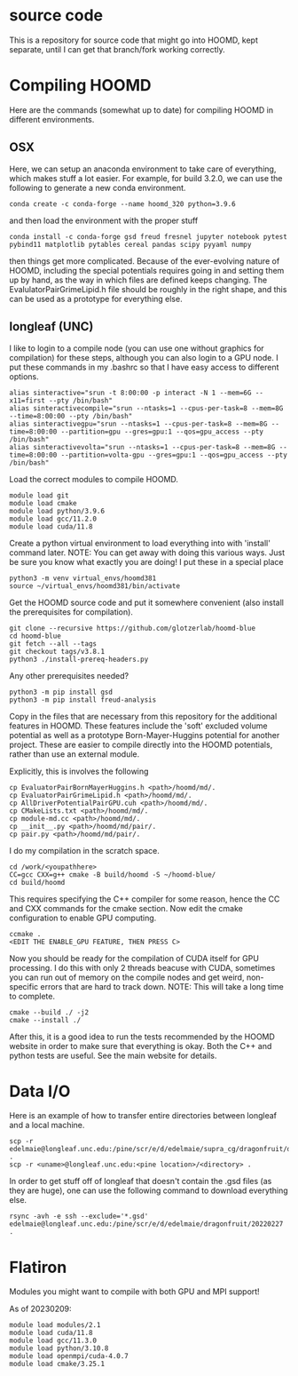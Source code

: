 # source code
This is a repository for source code that might go into HOOMD, kept separate, until I can get that
branch/fork working correctly.

# Compiling HOOMD
Here are the commands (somewhat up to date) for compiling HOOMD in different environments.

## OSX
Here, we can setup an anaconda environment to take care of everything, which makes stuff a lot easier. For
example, for build 3.2.0, we can use the following to generate a new conda environment.

    conda create -c conda-forge --name hoomd_320 python=3.9.6

and then load the environment with the proper stuff

    conda install -c conda-forge gsd freud fresnel jupyter notebook pytest pybind11 matplotlib pytables cereal pandas scipy pyyaml numpy

then things get more complicated. Because of the ever-evolving nature of HOOMD, including the special potentials requires
going in and setting them up by hand, as the way in which files are defined keeps changing. The EvalulatorPairGrimeLipid.h
file should be roughly in the right shape, and this can be used as a prototype for everything else.

## longleaf (UNC)
I like to login to a compile node (you can use one without graphics for compilation) for these steps, although
you can also login to a GPU node. I put these commands in my .bashrc so that I have easy access to different
options.

    alias sinteractive="srun -t 8:00:00 -p interact -N 1 --mem=6G --x11=first --pty /bin/bash"
    alias sinteractivecompile="srun --ntasks=1 --cpus-per-task=8 --mem=8G --time=8:00:00 --pty /bin/bash"
    alias sinteractivegpu="srun --ntasks=1 --cpus-per-task=8 --mem=8G --time=8:00:00 --partition=gpu --gres=gpu:1 --qos=gpu_access --pty /bin/bash"
    alias sinteractivevolta="srun --ntasks=1 --cpus-per-task=8 --mem=8G --time=8:00:00 --partition=volta-gpu --gres=gpu:1 --qos=gpu_access --pty /bin/bash"

Load the correct modules to compile HOOMD.

    module load git
    module load cmake
    module load python/3.9.6
    module load gcc/11.2.0
    module load cuda/11.8

Create a python virtual environment to load everything into with 'install' command later.
NOTE: You can get away with doing this various ways. Just be sure you know what exactly
you are doing! I put these in a special place

    python3 -m venv virtual_envs/hoomd381
    source ~/virtual_envs/hoomd381/bin/activate

Get the HOOMD source code and put it somewhere convenient (also install the prerequisites for 
compilation).

    git clone --recursive https://github.com/glotzerlab/hoomd-blue
    cd hoomd-blue
    git fetch --all --tags
    git checkout tags/v3.8.1
    python3 ./install-prereq-headers.py

Any other prerequisites needed?

    python3 -m pip install gsd
    python3 -m pip install freud-analysis

Copy in the files that are necessary from this repository for the additional features in HOOMD.
These features include the 'soft' excluded volume potential as well as a prototype Born-Mayer-Huggins
potential for another project. These are easier to compile directly into the HOOMD potentials, rather
than use an external module.

Explicitly, this is involves the following

    cp EvaluatorPairBornMayerHuggins.h <path>/hoomd/md/.
    cp EvaluatorPairGrimeLipid.h <path>/hoomd/md/.
    cp AllDriverPotentialPairGPU.cuh <path>/hoomd/md/.
    cp CMakeLists.txt <path>/hoomd/md/.
    cp module-md.cc <path>/hoomd/md/.
    cp __init__.py <path>/hoomd/md/pair/.
    cp pair.py <path>/hoomd/md/pair/.

I do my compilation in the scratch space.

    cd /work/<youpathhere>
    CC=gcc CXX=g++ cmake -B build/hoomd -S ~/hoomd-blue/
    cd build/hoomd

This requires specifying the C++ compiler for some reason, hence the CC and CXX commands for the
cmake section. Now edit the cmake configuration to enable GPU computing.

    ccmake .
    <EDIT THE ENABLE_GPU FEATURE, THEN PRESS C>

Now you should be ready for the compilation of CUDA itself for GPU processing. I do this with only 2 threads
beacuse with CUDA, sometimes you can run out of memory on the compile nodes and get weird, non-specific
errors that are hard to track down. NOTE: This will take a long time to complete.

    cmake --build ./ -j2
    cmake --install ./
    
After this, it is a good idea to run the tests recommended by the HOOMD website in order to make sure that everything is okay. Both the C++ and python tests are useful. See the main website for details.

# Data I/O
Here is an example of how to transfer entire directories between longleaf and a local machine.

    scp -r edelmaie@longleaf.unc.edu:/pine/scr/e/d/edelmaie/supra_cg/dragonfruit/data/20220204 .
    scp -r <uname>@longleaf.unc.edu:<pine location>/<directory> .

In order to get stuff off of longleaf that doesn't contain the .gsd files (as they are huge), one
can use the following command to download everything else.

    rsync -avh -e ssh --exclude='*.gsd' edelmaie@longleaf.unc.edu:/pine/scr/e/d/edelmaie/dragonfruit/20220227 .

# Flatiron
Modules you might want to compile with both GPU and MPI support!

As of 20230209:

	module load modules/2.1
	module load cuda/11.8
	module load gcc/11.3.0
	module load python/3.10.8
	module load openmpi/cuda-4.0.7
	module load cmake/3.25.1




    
    
    


